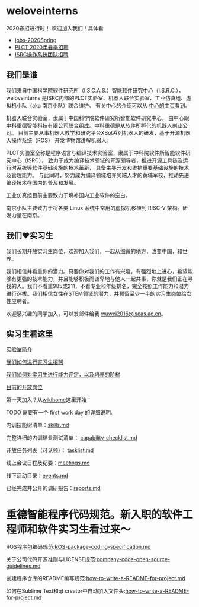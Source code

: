 # weloveinterns

2020春招进行时！ 欢迎加入我们！具体看

- [jobs-2020Spring](jobs-2020Spring.md)
- [PLCT 2020年春季招聘](https://github.com/isrc-cas/PLCT-Weekly/blob/master/Jobs-2020-03.md)
- [ISRC操作系统团队招聘](JD-EulixOS-20200408.md)

## 我们是谁

我们来自中国科学院软件研究所（I.S.C.A.S.）智能软件研究中心（I.S.R.C.），
weloveinterns 是ISRC内部的PLCT实验室、机器人联合实验室、工业仿真组、虚拟机小队（aka 南京小队）联合维护。
有关中心的介绍可以从 [中心的主页看到](https://isrc.iscas.ac.cn)。

机器人联合实验室，隶属于中国科学院软件研究所智能软件研究中心，
由中心跟中科重德智能科技有限公司联合组成。中科重德是从软件所孵化的机器人创业公司。
目前主要从事机器人教学和研究平台XBot系列机器人的研发，基于开源机器人操作系统（ROS）
开发博物馆讲解机器人。

PLCT实验室全称是程序语言与编译技术实验室，隶属于中科院软件所智能软件研究中心（ISRC），
致力于成为编译技术领域的开源领导者，推进开源工具链及运行时系统等软件基础设施的技术革新，
具备主导开发和维护重要基础设施的技术及管理能力。
与此同时，努力成为编译领域培养尖端人才的黄埔军校，推动先进编译技术在国内的普及和发展。

工业仿真组目前主要致力于填补国内工业软件的空白。

南京小队主要致力于将各类 Linux 系统中常用的虚拟机移植到 RISC-V 架构。研发力量在南京。

## 我们❤️实习生

我们长期开放实习生岗位，欢迎加入我们，一起从细微的地方，改变中国，和世界。

我们相信并看重你的潜力。只要你对我们的工作有兴趣，有强烈地上进心，希望能够有更强的技术能力，并且能够积极而谦卑地与他人一起共事，你就是我们正在寻找的人。我们不看重985或211，不看专业和年级排名，完全按照工作能力和潜力进行选拔。我们相信女性在STEM领域的潜力，并预留至少一半的实习生岗位给女性应聘者。

欢迎感兴趣的同学加入，可以发邮件给我 [wuwei2016@iscas.ac.cn](mailto:wuwei2016@iscas.ac.cn)。

## 实习生看这里

[实验室简介](https://github.com/lazyparser/weloveinterns/blob/master/so-you-want-to-join-us.md)

[我们如何进行实习生招聘](https://github.com/lazyparser/weloveinterns/blob/master/how-do-we-interview-interns.md)

[我们如何对实习生进行能力评定，以及培养的阶梯](https://github.com/lazyparser/weloveinterns/blob/master/how-do-we-rank-interns.md)

[目前的开放岗位](https://github.com/lazyparser/weloveinterns/blob/master/open-interns.md)

第一天加入？从[wikihome](https://github.com/lazyparser/weloveinterns/wiki)这里开始：

TODO 需要有一个 first work day 的详细说明.

内训技能树清单：[skills.md](skills.md)

完整详细的内训结业测试清单： [capability-checklist.md](capability-checklist.md)

开放任务列表（可认领）： [tasklist.md](tasklist.md)

线上会议日程及纪要：[meetings.md](meetings.md)

线下活动目录：[events.md](events.md)

已经完成并公开的调研报告：[reports.md](reports.md)

# 重德智能程序代码规范。新入职的软件工程师和软件实习生看过来～

ROS程序包编码规范:[ROS-package-coding-specification.md](ROS-package-coding-specification.md)

关于公司代码开源准则与LICENSE规范:[company-code-open-source-guidelines.md](company-code-open-source-guidelines.md)

创建程序仓库的README编写规范:[how-to-write-a-README-for-project.md](how-to-write-a-README-for-project.md)

如何在Sublime Text和qt creator中自动加入文件头:[how-to-write-a-README-for-project.md](how-to-write-a-README-for-project.md)
